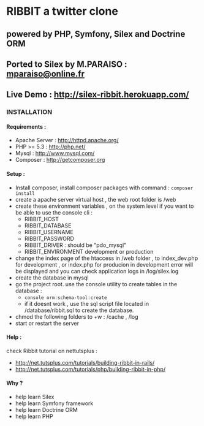 RIBBIT a twitter clone
======================

powered by PHP, Symfony, Silex and Doctrine ORM
-----------------------------------------------

## Ported to Silex by M.PARAISO : mparaiso@online.fr

## Live Demo :  http://silex-ribbit.herokuapp.com/
### INSTALLATION

#### Requirements :

+ Apache Server : http://httpd.apache.org/
+ PHP >= 5.3 : http://php.net/
+ Mysql : http://www.mysql.com/
+ Composer : http://getcomposer.org

#### Setup :

+ Install composer, install composer packages with command : <code>composer install</code>
+ create a apache server virtual host , the web root folder is /web
+ create these environment variables , on the system level if you want to be able to use the console cli : 
    + RIBBIT_HOST
    + RIBBIT_DATABASE
    + RIBBIT_USERNAME
    + RIBBIT_PASSWORD
    + RIBBIT_DRIVER : should be "pdo_mysql"
    + RIBBIT_ENVIRONMENT development or production
+ change the index page of the htaccess in /web folder , 
    to index_dev.php for development , or index.php for producion
    in development error will be displayed and you can check application logs in /log/silex.log
+ create the database in mysql
+ go the project root. use the console utility to create tables in the database :
    + <code>console orm:schema-tool:create</code>
    + if it doesnt work , use the sql script file located in /database/ribbit.sql to create the database.
+ chmod the following folders to +w : /cache , /log
+ start or restart the server

#### Help : 

check Ribbit tutorial on nettutsplus : 
+ http://net.tutsplus.com/tutorials/building-ribbit-in-rails/
+ http://net.tutsplus.com/tutorials/php/building-ribbit-in-php/


#### Why ?

+ help learn Silex
+ help learn Symfony framework
+ help learn Doctrine ORM
+ help learn PHP
